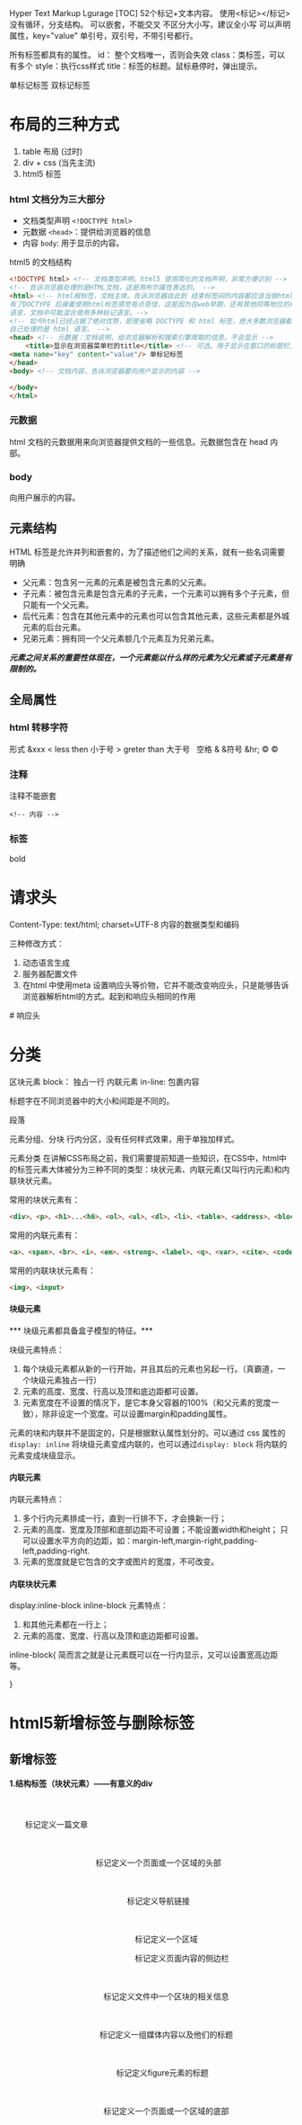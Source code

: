 Hyper Text Markup Lgurage
[TOC]
52个标记+文本内容。
使用<标记></标记>
没有循环，分支结构。
可以嵌套，不能交叉
不区分大小写，建议全小写
可以声明属性，key="value" 单引号，双引号，不带引号都行。

所有标签都具有的属性。
id： 整个文档唯一，否则会失效
class：类标签，可以有多个
style：执行css样式
title：标签的标题。鼠标悬停时，弹出提示。

单标记标签
双标记标签


# 布局的三种方式

1. table 布局 (过时)
2. div + css (当先主流)
3. html5 标签

### html 文档分为三大部分

- 文档类型声明 `<!DOCTYPE html>`
- 元数据 `<head>`：提供给浏览器的信息
- 内容 `body`: 用于显示的内容。

html5 的文档结构
```html
<!DOCTYPE html> <!-- 文档类型声明。html5 使用简化的文档声明，非常方便识别 -->
<!-- 告诉浏览器处理的是HTML文档，这是用布尔属性表达的。 -->
<html> <!-- html根标签，文档主体。告诉浏览器自此到 结束标签间的内容都应该当做html处理
有了DOCTYPE 后接着使用html标签感觉有点奇怪，这是因为在web早期，还有其他同等地位的标记
语言，文档中可能混合使用多种标记语言。-->
<!-- 如今html已经占据了绝对优势，即使省略 DOCTYPE 和 html 标签，绝大多数浏览器都会假定
自己处理的是 html 语言。 -->
<head> <!-- 元数据：文档说明，给浏览器解析和搜索引擎爬取的信息。不会显示 -->
	<title>显示在浏览器菜单栏的title</title> <!-- 可选。用于显示在窗口的标题栏上，或者文档标签页的标签位置上。 -->
<meta name="key" content="value"/> 单标记标签
</head>
<body> <!-- 文档内容，告诉浏览器要向用户显示的内容 -->

</body>
</html>
```

### 元数据

html 文档的元数据用来向浏览器提供文档的一些信息。元数据包含在 head 内部。

### body
向用户展示的内容。

## 元素结构
HTML 标签是允许并列和嵌套的，为了描述他们之间的关系，就有一些名词需要明确

- 父元素：包含另一元素的元素是被包含元素的父元素。
- 子元素：被包含元素是包含元素的子元素，一个元素可以拥有多个子元素，但只能有一个父元素。
- 后代元素：包含在其他元素中的元素也可以包含其他元素，这些元素都是外城元素的后台元素。
- 兄弟元素：拥有同一个父元素额几个元素互为兄弟元素。

***元素之间关系的重要性体现在，一个元素能以什么样的元素为父元素或子元素是有限制的。***

## 全局属性

### html 转移字符
形式 &xxx
&lt; less then 小于号
&gt; greter than 大于号
&nbsp; 空格
&amp; &符号
&hr;
&copy; ©️

### 注释
注释不能嵌套
```
<!-- 内容 -->
```

### 标签

<b></b> bold
<strong></strong>


# 请求头
Content-Type: text/html; charset=UTF-8 内容的数据类型和编码

三种修改方式：
1. 动态语言生成
2. 服务器配置文件
3. 在html 中使用meta 设置响应头等价物，它并不能改变响应头，只是能够告诉浏览器解析html的方式。起到和响应头相同的作用
<meta http-equiv="Content-Type" content="text/html; charset=UTF-8">
# 响应头



# 分类
区块元素 block： 独占一行
内联元素 in-line: 包裹内容

<hx> 标题字在不同浏览器中的大小和间距是不同的。
<p> 段落

<div></div> 元素分组、分块
<span></span> 行内分区，没有任何样式效果，用于单独加样式。

元素分类
在讲解CSS布局之前，我们需要提前知道一些知识，在CSS中，html中的标签元素大体被分为三种不同的类型：块状元素、内联元素(又叫行内元素)和内联块状元素。

常用的块状元素有：
```html
<div>、<p>、<h1>...<h6>、<ol>、<ul>、<dl>、<li>、<table>、<address>、<blockquote> 、<form>
```
常用的内联元素有：
```html
<a>、<span>、<br>、<i>、<em>、<strong>、<label>、<q>、<var>、<cite>、<code>
```
常用的内联块状元素有：
```html
<img>、<input>
```

#### 块级元素
*** 块级元素都具备盒子模型的特征。***

块级元素特点：

1. 每个块级元素都从新的一行开始，并且其后的元素也另起一行。（真霸道，一个块级元素独占一行）
2. 元素的高度、宽度、行高以及顶和底边距都可设置。
3. 元素宽度在不设置的情况下，是它本身父容器的100%（和父元素的宽度一致），除非设定一个宽度。可以设置margin和padding属性。




元素的块和内联并不是固定的，只是根据默认属性划分的。可以通过 css 属性的 `display: inline` 将块级元素变成内联的，也可以通过`display: block` 将内联的元素变成块级显示。

#### 内联元素
内联元素特点：

1. 多个行内元素排成一行，直到一行排不下，才会换新一行；
2. 元素的高度、宽度及顶部和底部边距不可设置；不能设置width和height；
只可以设置水平方向的边距，如：margin-left,margin-right,padding-left,padding-right.
3. 元素的宽度就是它包含的文字或图片的宽度，不可改变。


#### 内联块状元素
display:inline-block
inline-block 元素特点：

1. 和其他元素都在一行上；
2. 元素的高度、宽度、行高以及顶和底边距都可设置。

inline-block{
简而言之就是让元素既可以在一行内显示，又可以设置宽高边距等。

}

# html5新增标签与删除标签
## 新增标签

#### 1.结构标签（块状元素）——有意义的div

　　　　<article> 　　标记定义一篇文章

　　　　<header> 　　标记定义一个页面或一个区域的头部

　　　　<nav> 　　标记定义导航链接

　　　　<section>　　　　标记定义一个区域

　　　　<aisde>　　　　标记定义页面内容的侧边栏

　　　　<hgroup>　　　　标记定义文件中一个区块的相关信息

　　　　<figure>　　　　标记定义一组媒体内容以及他们的标题

　　　　<figcaption>　　　标记定义figure元素的标题

　　　　<footer> 　　　　标记定义一个页面或一个区域的底部

　　　　<dialog>　　　　标记定义一个对话框（会话框）类似微信

#### 2.多媒体标签


　　　　<video> 　　标记定义一个视屏

　　　　<audio> 　　标记定义音频内容

　　　　<source> 　　标记定义媒体资源

　　　　<canvas> 　　标记定义图片

　　　　<embed> 　　标记定义外部的可交互的内容或插件，比如flash
　　标签的意义：多媒体标签的出现意味着多媒体的发展以及支持不适用插件的情况下即可操作媒体文件，极大提升了用户体验。

#### 3.Web应用标签

　　　　状态标签

　　　　<meter> 　　　　 实时状态显示：气压、气温。

　　　　<progress> 　　　　 任务过程：安装、 加载。
　　　　列表标签

　　　　<datalist> 　　　　 为input标记定义一个下拉列表，配合option F 、O

　　　　<details> 　　　　 标记定义一个元素的详细内容，配合summary　　C
　　　　Menu

　　　　<menu> 　　　　 命令列表（目前所有的主流浏览器都不支持）

　　　　<menuitem> 　　　　menu命令列表的标签（只有FireFox9.0+支持）

　　　　<command> 　　　　 menu标记定义一个命令按钮（只有IE9支持）

#### 4.其他标签

　　　　注释标签

　　　　<ruby> 标记定义注释或音标

　　　　<rp> 告诉那些不支持ruby的元素的浏览器如何去显示

　　　　<et> 标记定义对rubyd 注释内容文本
　　　　其他标签

　　　　<mark> 标记定义有标记的文本（黄色选中状态）

　　　　<output> 标记定义一些输出类型，计算表单结果配合oninput事件

　　　　<keygen> 标记定义表单里生成的键值（加密信息传送）

　　　　<time> 标记定义一个日期/时间，目前所有主流的浏览器都不支持
## 删除标签
#### 纯表现的元素

besefont、 big、center、 font、s、strike、tt、u

#### 对可用性产生负面影响的元素

frame、frameset、noframes

#### 产生混肴的元素

acronym、 applet、 isindex、dir

## 重定义标签
显示不变，只是表达的含义进行了重新定义的标签

`<b>` 代表内联文本，通常是粗体，没用传递表示重要的意思
`<i >` 代表内联文本，通常是斜体，没有传递表达重要的意思
`<dd>` 可以同detailsy与figure一同使用，定义包含文本，dialog亦可使用
`<dt>` 可以同details与figrue一同使用，汇总细节，dialog也可用
`<hr>` 表示主题结束，而不是水平线，虽然显示相同
`<menu>` 重新定义用户界面的菜单，配合commond或者menuitem使用
`<small>` 表示小字体，例如打印注释或则法律条款
`<strong>` 表示重要性而不是强调符号
`<hr />` horizontal ruler 横线
`<br />` blank row 空行

hr 后面的 / 就是xhtml规定的结束标注，根本不是没有结束标志，因为html中的hr是一个空标签，在xhtml中要求空标签必须结束，所有就在前面加一个/, 其实`<br />`也是可以的，但是为了应对所有浏览器的兼容性，最好在“/” 前面加上一个空格.以上。

`<address>` （比如电子邮件地址）、签名或者文档的作者身份

`<code>` 代码 在文章中一般如果要插入多行代码时不能使用&lt;code&gt;标签了。如果是多行代码，可以使用&lt;pre&gt;标签。作用是 防止浏览器误认为是要执行代码，而没显示代码。加了标签浏览器就不会执行了，而是像文本一样显示出来

`<pre>`标签不只是为显示计算机的源代码时用的，在你需要在网页中预显示格式时都可以使用它，只是`<pre>`标签的一个常见应用就是用来展示计算机的源代码。
